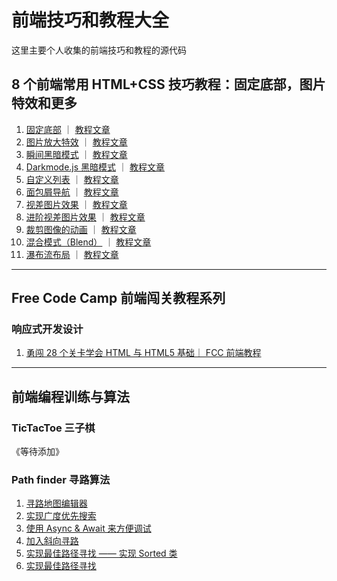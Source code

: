 # 前端技巧和教程大全

这里主要个人收集的前端技巧和教程的源代码

## 8 个前端常用 HTML+CSS 技巧教程：固定底部，图片特效和更多

1. [固定底部](http://tridiamond.tech/frontend-tutorials/tricks/stickyFooter/) ｜ [教程文章](https://tridiamond.blog.csdn.net/article/details/105222289)
2. [图片放大特效](http://tridiamond.tech/frontend-tutorials/tricks/zoomOnHoverImage/) ｜ [教程文章](https://tridiamond.blog.csdn.net/article/details/105222289)
3. [瞬间黑暗模式](http://tridiamond.tech/frontend-tutorials/tricks/instantDarkMode/instantDark/) ｜ [教程文章](https://tridiamond.blog.csdn.net/article/details/105222289)
4. [Darkmode.js 黑暗模式](http://tridiamond.tech/frontend-tutorials/tricks/instantDarkMode/darkmodeJs/) ｜ [教程文章](https://tridiamond.blog.csdn.net/article/details/105222289)
5. [自定义列表](http://tridiamond.tech/frontend-tutorials/tricks/customBulletPoint/) ｜ [教程文章](https://tridiamond.blog.csdn.net/article/details/105222289)
6. [面包屑导航](http://tridiamond.tech/frontend-tutorials/tricks/breadcrums/) ｜ [教程文章](https://tridiamond.blog.csdn.net/article/details/105222289)
7. [视差图片效果](http://tridiamond.tech/frontend-tutorials/tricks/parallaxImages/) ｜ [教程文章](https://tridiamond.blog.csdn.net/article/details/105222289)
8. [进阶视差图片效果](http://tridiamond.tech/frontend-tutorials/tricks/advanceParallaxImages/) ｜ [教程文章](https://tridiamond.blog.csdn.net/article/details/105222289)
9. [裁剪图像的动画](http://tridiamond.tech/frontend-tutorials/tricks/cropImage/) ｜ [教程文章](https://tridiamond.blog.csdn.net/article/details/105222289)
10. [混合模式（Blend）](http://tridiamond.tech/frontend-tutorials/tricks/blendMode/) ｜ [教程文章](https://tridiamond.blog.csdn.net/article/details/105222289)
11. [瀑布流布局](http://tridiamond.tech/frontend-tutorials/tricks/waterfall/) ｜ [教程文章](https://tridiamond.blog.csdn.net/article/details/105222289)

---

## Free Code Camp 前端闯关教程系列

### 响应式开发设计

1. [勇闯 28 个关卡学会 HTML 与 HTML5 基础｜ FCC 前端教程](https://tridiamond.blog.csdn.net/article/details/105915758)

---

## 前端编程训练与算法

### TicTacToe 三子棋

《等待添加》

### Path finder 寻路算法

1. [寻路地图编辑器](http://tridiamond.tech/frontend-tutorials/exercises/path-finder/1-map-editor.html)
2. [实现广度优先搜索](http://tridiamond.tech/frontend-tutorials/exercises/path-finder/2-map-path.html)
3. [使用 Async & Await 来方便调试](http://tridiamond.tech/frontend-tutorials/exercises/path-finder/3-map-search-async.html)
4. [加入斜向寻路](http://tridiamond.tech/frontend-tutorials/exercises/path-finder/4-map-find-path.html)
5. [实现最佳路径寻找 —— 实现 Sorted 类](http://tridiamond.tech/frontend-tutorials/exercises/path-finder/5-map-sort-class.html)
6. [实现最佳路径寻找](http://tridiamond.tech/frontend-tutorials/exercises/path-finder/6-map-best-path.html)
